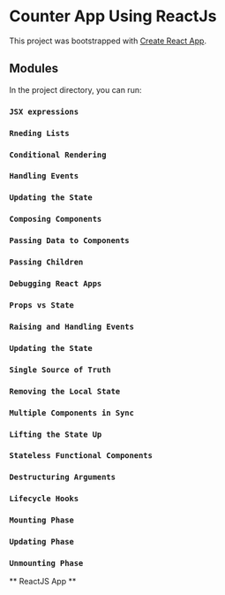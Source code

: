# Counter App Using ReactJs

This project was bootstrapped with [Create React App](https://github.com/facebook/create-react-app).

## Modules 

In the project directory, you can run:

### `JSX expressions`

### `Rneding Lists`

### `Conditional Rendering`

### `Handling Events`

### `Updating the State`

### `Composing Components`

### `Passing Data to Components`

### `Passing Children`

### `Debugging React Apps`

### `Props vs State`

### `Raising and Handling Events`

### `Updating the State`

### `Single Source of Truth`

### `Removing the Local State`

### `Multiple Components in Sync`

### `Lifting the State Up`

### `Stateless Functional Components`

### `Destructuring Arguments`

### `Lifecycle Hooks`

### `Mounting Phase`

### `Updating Phase`

### `Unmounting Phase`


** ReactJS App **


